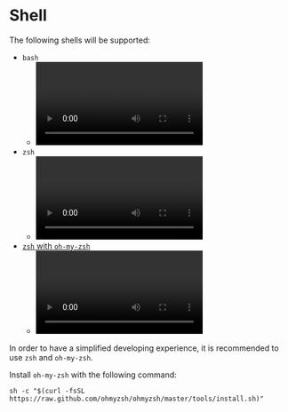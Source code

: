 # Shell

The following shells will be supported:

- `bash`
  - ![bash shell](resources/media/bash.mov)
- `zsh`
  - ![zsh stock shell](resources/media/zsh-stock.mov)
- [`zsh` with `oh-my-zsh`](https://ohmyz.sh)
  - ![zsh custom shell](resources/media/zsh-custom.mov)

In order to have a simplified developing experience, it is recommended to use `zsh` and `oh-my-zsh`.

Install `oh-my-zsh` with the following command:

`sh -c "$(curl -fsSL https://raw.github.com/ohmyzsh/ohmyzsh/master/tools/install.sh)"`